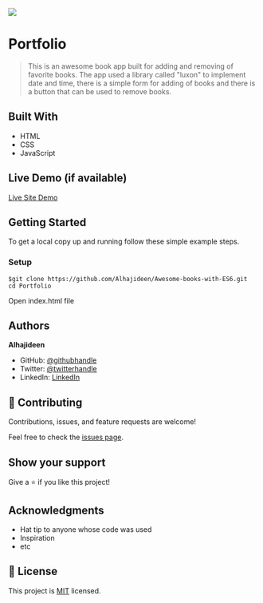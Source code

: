 ![](https://img.shields.io/badge/Microverse-blueviolet)

# Portfolio

> This is an awesome book app built for adding and removing of favorite books. The app used a library called "luxon" to implement date and time, there is a simple form for adding of books and there is a button that can be used to remove books.


## Built With

- HTML
- CSS
- JavaScript

## Live Demo (if available)

[Live Site Demo](https://Alhajideen.github.io/Awesome-books-with-es6/)


## Getting Started


To get a local copy up and running follow these simple example steps.

### Setup
```
$git clone https://github.com/Alhajideen/Awesome-books-with-ES6.git
cd Portfolio
```
Open index.html file


## Authors

 **Alhajideen**

- GitHub: [@githubhandle](https://github.com/Alhajideen)
- Twitter: [@twitterhandle](https://twitter.com/Alhaji_deen1)
- LinkedIn: [LinkedIn](https://linkedin.com/in/nurudeen-salifu-776753244)

## 🤝 Contributing

Contributions, issues, and feature requests are welcome!

Feel free to check the [issues page](https://github.com/Alhajideen/Awesome-books-with-ES6/issues).

## Show your support

Give a ⭐️ if you like this project!

## Acknowledgments

- Hat tip to anyone whose code was used
- Inspiration
- etc

## 📝 License

This project is [MIT](./LICENSE) licensed.
